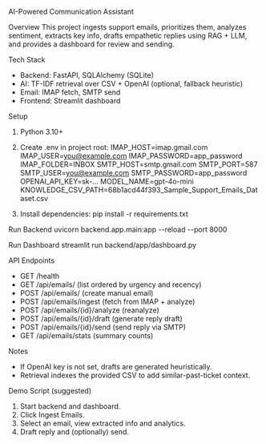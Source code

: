 AI-Powered Communication Assistant

Overview
This project ingests support emails, prioritizes them, analyzes sentiment, extracts key info, drafts empathetic replies using RAG + LLM, and provides a dashboard for review and sending.

Tech Stack
- Backend: FastAPI, SQLAlchemy (SQLite)
- AI: TF-IDF retrieval over CSV + OpenAI (optional, fallback heuristic)
- Email: IMAP fetch, SMTP send
- Frontend: Streamlit dashboard

Setup
1) Python 3.10+
2) Create .env in project root:
   IMAP_HOST=imap.gmail.com
   IMAP_USER=you@example.com
   IMAP_PASSWORD=app_password
   IMAP_FOLDER=INBOX
   SMTP_HOST=smtp.gmail.com
   SMTP_PORT=587
   SMTP_USER=you@example.com
   SMTP_PASSWORD=app_password
   OPENAI_API_KEY=sk-...
   MODEL_NAME=gpt-4o-mini
   KNOWLEDGE_CSV_PATH=68b1acd44f393_Sample_Support_Emails_Dataset.csv

3) Install dependencies:
   pip install -r requirements.txt

Run Backend
uvicorn backend.app.main:app --reload --port 8000

Run Dashboard
streamlit run backend/app/dashboard.py

API Endpoints
- GET /health
- GET /api/emails/ (list ordered by urgency and recency)
- POST /api/emails/ (create manual email)
- POST /api/emails/ingest (fetch from IMAP + analyze)
- POST /api/emails/{id}/analyze (reanalyze)
- POST /api/emails/{id}/draft (generate reply draft)
- POST /api/emails/{id}/send (send reply via SMTP)
- GET /api/emails/stats (summary counts)

Notes
- If OpenAI key is not set, drafts are generated heuristically.
- Retrieval indexes the provided CSV to add similar-past-ticket context.

Demo Script (suggested)
1) Start backend and dashboard.
2) Click Ingest Emails.
3) Select an email, view extracted info and analytics.
4) Draft reply and (optionally) send.


